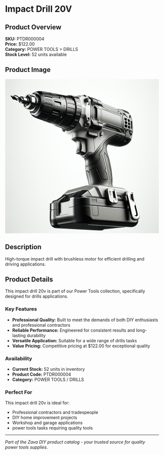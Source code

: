 # Impact Drill 20V

## Product Overview

**SKU:** PTDR000004  
**Price:** $122.00  
**Category:** POWER TOOLS > DRILLS  
**Stock Level:** 52 units available  

## Product Image

![Impact Drill 20V](https://raw.githubusercontent.com/microsoft/ai-tour-26-zava-diy-dataset-plus-mcp/refs/heads/main/images/power_tools_drills_impact_drill_20v_20250620_182458.png)

## Description

High-torque impact drill with brushless motor for efficient drilling and driving applications.

## Product Details

This impact drill 20v is part of our Power Tools collection, specifically designed for drills applications. 

### Key Features

- **Professional Quality:** Built to meet the demands of both DIY enthusiasts and professional contractors
- **Reliable Performance:** Engineered for consistent results and long-lasting durability
- **Versatile Application:** Suitable for a wide range of drills tasks
- **Value Pricing:** Competitive pricing at $122.00 for exceptional quality

### Availability

- **Current Stock:** 52 units in inventory
- **Product Code:** PTDR000004
- **Category:** POWER TOOLS / DRILLS

### Perfect For

This impact drill 20v is ideal for:
- Professional contractors and tradespeople
- DIY home improvement projects  
- Workshop and garage applications
- power tools tasks requiring quality tools

---

*Part of the Zava DIY product catalog - your trusted source for quality power tools supplies.*
